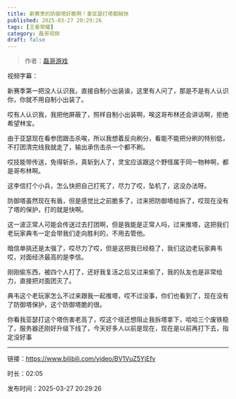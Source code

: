 ```yaml
---
title: 新赛季的防御塔好脆啊！拿亚瑟打塔都贼快
published: 2025-03-27 20:29:26
tags: [王者荣耀]
category: 磊哥视频
draft: false
---
```



> 作者：[磊哥游戏](https://space.bilibili.com/268941858?spm_id_from=333.788.upinfo.head.click)

视频字幕：

新赛季第一把没人认识我，直接自制小出装诶，这里有人问了，那是不是有人认识你，你就不用自制小出装了。

哎有人认识我，我把他屏蔽了，照样自制小出装啊，唉这哥布林还会讲话啊，拒绝希望林宝。

由于亚瑟现在看参团跟击杀唉，所以我想着反向刷分，看能不能把分刷的特别低，不打团清完线我就走了，输出承伤击杀一个都不刷。

哎技能带传送，免得斩杀，真斩到人了，灵宝应该跟这个野怪属于同一物种啊，都是哥布林啊。

这李信打个小兵，怎么快把自己打死了，尽力了哎，坠机了，这没办法呀。

防御塔虽然现在有盾，但是感觉比之前脆多了，过来把防御塔给拆了，哎现在没有了塔的保护，打的就是快啊。

这一波正常人可能会传送过去打团啊，但是我能是正常人吗，过来推塔，这把我们老玩家典韦一定会带我们走向胜利的，不用去管他。

暗信单挑还是太强了，哎尽力了哎，但是这把我已经稳了，我们这边老玩家典韦哎，对面经济最高的是李信。

刚刚偷东西，被四个人打了，还好我复活之后又过来偷了，我的队友也是非常给力，直接把对面团灭了。

典韦这个老玩家怎么不过来跟我一起推塔，哎不过没事，你们也看到了，现在没有了防御塔保护，这个防御塔脆的很。

你看我亚瑟打这个塔伤害老高了，哎这个瑶还想阻止我拆塔拿下，哈哈三个废铁稳了，服务器还刚好升级下线了，今天好多人以前是现在，现在是以前再打下去，指定没好事

---

链接：https://www.bilibili.com/video/BV1VuZ5YjEfv

时长：02:05

发布时间：2025-03-27 20:29:26
